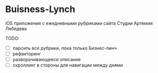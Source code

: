 # Buisness-Lynch
iOS приложения с ежедневными рубриками сайта Студии Артемия Лебедева

TODO:
- [ ] парсить все рубрики, пока только Бизнес-линч
- [ ] рефакторинг
- [ ] разворачивающееся описание
- [ ] скроллинг в стороны для навигации между днями
